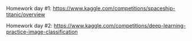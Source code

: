 Homework day #1: https://www.kaggle.com/competitions/spaceship-titanic/overview

Homework day #2: https://www.kaggle.com/competitions/deep-learning-practice-image-classification
